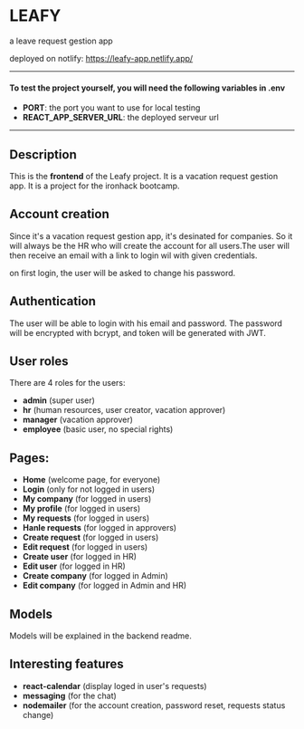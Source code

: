 <!-- create readme based on the project -->

# LEAFY 
a leave request gestion app 

deployed on notlify: https://leafy-app.netlify.app/

---

#### To test the project yourself, you will need the following variables in .env

- **PORT**: the port you want to use for local testing
- **REACT_APP_SERVER_URL**: the deployed serveur url

---


## Description

This is the **frontend** of the Leafy project. It is a vacation request gestion app. It is a project for the ironhack bootcamp.

## Account creation

Since it's a vacation request gestion app, it's desinated for companies. So it will always be the HR who will create the account for all users.The user will then receive an email with a link to login wil with given credentials.

on first login, the user will be asked to change his password.

## Authentication

The user will be able to login with his email and password. The password will be encrypted with bcrypt, and token will be generated with JWT.


## User roles

There are 4 roles for the users:
- **admin** (super user)
- **hr** (human resources, user creator, vacation approver)
- **manager** (vacation approver)
- **employee** (basic user, no special rights)

## Pages: 

- **Home** (welcome page, for everyone)
- **Login** (only for not logged in users)
- **My company** (for logged in users)
- **My profile** (for logged in users)
- **My requests** (for logged in users)
- **Hanle requests** (for logged in approvers)
- **Create request** (for logged in users)
- **Edit request** (for logged in users)
- **Create user** (for logged in HR)
- **Edit user** (for logged in HR)
- **Create company** (for logged in Admin)
- **Edit company** (for logged in Admin and HR)

## Models
Models will be explained in the backend readme.

## Interesting features

- **react-calendar** (display loged in user's requests)
- **messaging** (for the chat)
- **nodemailer** (for the account creation, password reset, requests status change)


